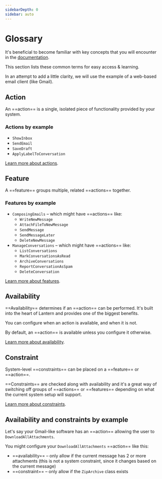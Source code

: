 ```yaml
---
sidebarDepth: 0
sidebar: auto
---
```


# Glossary

It's beneficial to become familiar with key concepts that you will encounter in the [documentation](/documentation/).

This section lists these common terms for easy access & learning.

In an attempt to add a little clarity, we will use the example of a web-based email client (like Gmail).

## Action

An ==action== is a single, isolated piece of functionality provided by your system.

### Actions by example

- `ShowInbox`
- `SendEmail`
- `SaveDraft`
- `ApplyLabelToConversation`

[Learn more about actions](/documentation/).

## Feature

A ==feature== groups multiple, related ==actions== together.

### Features by example

- `ComposingEmails` – which might have ==actions== like:
    - `WriteNewMessage`
    - `AttachFileToNewMessage`
    - `SendMessage`
    - `SendMessageLater`
    - `DeleteNewMessage`
- `ManageConversations` – which might have ==actions== like:
    - `ListConversations`
    - `MarkConversationsAsRead`
    - `ArchiveConversations`
    - `ReportConversationAsSpam`
    - `DeleteConversation`

[Learn more about features](/documentation/).

## Availability

==Availability== determines if an ==action== can be performed. It's built into the heart of Lantern and provides one of the biggest benefits.

You can configure when an action is available, and when it is not.

By default, an ==action== is available unless you configure it otherwise.

[Learn more about availability](/documentation/).

## Constraint

System-level ==constraints== can be placed on a ==feature== or ==action==.

==Constraints== are checked along with availability and it's a great way of switching off groups of ==actions==
or ==features== depending on what the current system setup will support.

[Learn more about constraints](/documentation/).

## Availability and constraints by example

Let's say your Gmail-like software has an ==action== allowing the user to `DownloadAllAttachments`.

You might configure your `DownloadAllAttachments` ==action== like this:

- ==availability== – only allow if the current message has 2 or more attachments (this is not a system constraint, since it changes based on the current message)
- ==constraint== – only allow if the `ZipArchive` class exists
